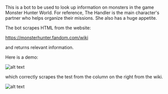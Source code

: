 This is a bot to be used to look up information on monsters in the game Monster Hunter World. For reference,
The Handler is the main character's partner who helps organize their missions. She also has a huge appetite.

The bot scrapes HTML from the website:

https://monsterhunter.fandom.com/wiki

and returns relevant information. 

Here is a demo:

![alt text](https://github.com/liang108/Monster-Hunter-Bot/blob/main/Screenshots/bot2.PNG)

which correctly scrapes the test from the column on the right from the wiki.

![alt text](https://github.com/liang108/Monster-Hunter-Bot/blob/main/Screenshots/bot3.PNG)
